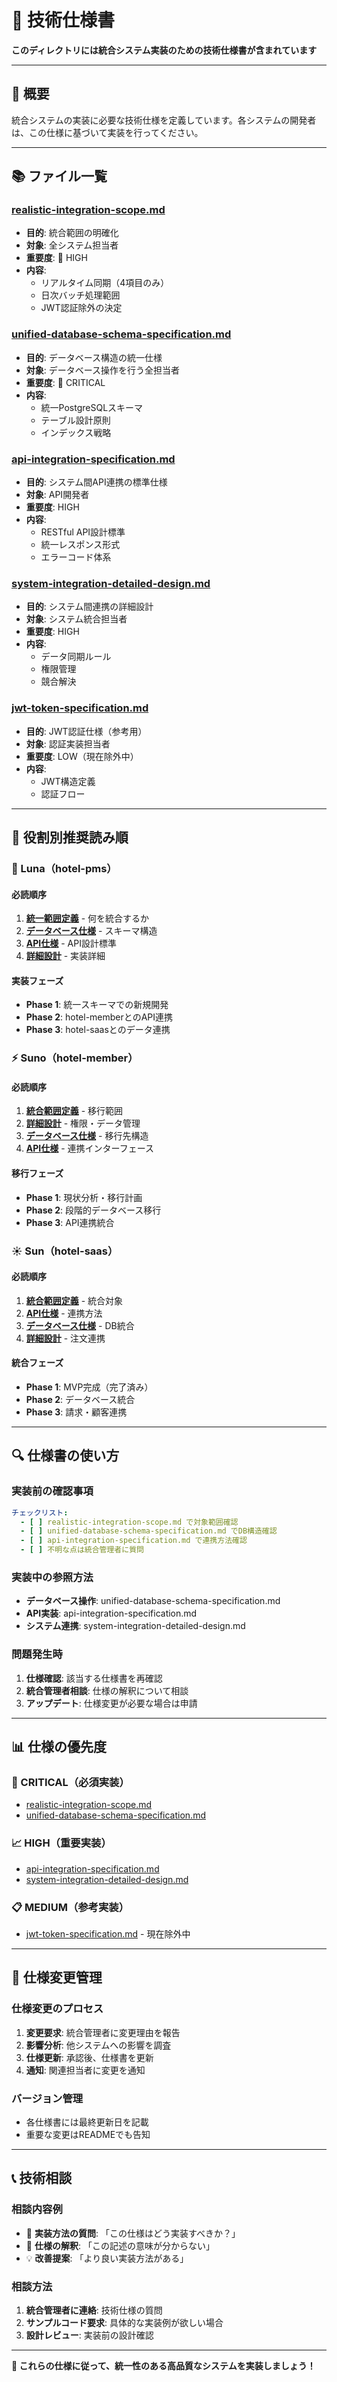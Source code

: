 # 🔧 技術仕様書

**このディレクトリには統合システム実装のための技術仕様書が含まれています**

---

## 🎯 **概要**

統合システムの実装に必要な技術仕様を定義しています。各システムの開発者は、この仕様に基づいて実装を行ってください。

---

## 📚 **ファイル一覧**

### **[realistic-integration-scope.md](realistic-integration-scope.md)**
- **目的**: 統合範囲の明確化
- **対象**: 全システム担当者
- **重要度**: 🚨 HIGH
- **内容**: 
  - リアルタイム同期（4項目のみ）
  - 日次バッチ処理範囲
  - JWT認証除外の決定

### **[unified-database-schema-specification.md](unified-database-schema-specification.md)**
- **目的**: データベース構造の統一仕様
- **対象**: データベース操作を行う全担当者
- **重要度**: 🚨 CRITICAL
- **内容**:
  - 統一PostgreSQLスキーマ
  - テーブル設計原則
  - インデックス戦略

### **[api-integration-specification.md](api-integration-specification.md)**
- **目的**: システム間API連携の標準仕様
- **対象**: API開発者
- **重要度**: HIGH
- **内容**:
  - RESTful API設計標準
  - 統一レスポンス形式
  - エラーコード体系

### **[system-integration-detailed-design.md](system-integration-detailed-design.md)**
- **目的**: システム間連携の詳細設計
- **対象**: システム統合担当者
- **重要度**: HIGH
- **内容**:
  - データ同期ルール
  - 権限管理
  - 競合解決

### **[jwt-token-specification.md](jwt-token-specification.md)**
- **目的**: JWT認証仕様（参考用）
- **対象**: 認証実装担当者
- **重要度**: LOW（現在除外中）
- **内容**:
  - JWT構造定義
  - 認証フロー

---

## 🎯 **役割別推奨読み順**

### **🌙 Luna（hotel-pms）**
#### **必読順序**
1. **[統一範囲定義](realistic-integration-scope.md)** - 何を統合するか
2. **[データベース仕様](unified-database-schema-specification.md)** - スキーマ構造
3. **[API仕様](api-integration-specification.md)** - API設計標準
4. **[詳細設計](system-integration-detailed-design.md)** - 実装詳細

#### **実装フェーズ**
- **Phase 1**: 統一スキーマでの新規開発
- **Phase 2**: hotel-memberとのAPI連携
- **Phase 3**: hotel-saasとのデータ連携

### **⚡ Suno（hotel-member）**
#### **必読順序**
1. **[統合範囲定義](realistic-integration-scope.md)** - 移行範囲
2. **[詳細設計](system-integration-detailed-design.md)** - 権限・データ管理
3. **[データベース仕様](unified-database-schema-specification.md)** - 移行先構造
4. **[API仕様](api-integration-specification.md)** - 連携インターフェース

#### **移行フェーズ**
- **Phase 1**: 現状分析・移行計画
- **Phase 2**: 段階的データベース移行
- **Phase 3**: API連携統合

### **☀️ Sun（hotel-saas）**
#### **必読順序**
1. **[統合範囲定義](realistic-integration-scope.md)** - 統合対象
2. **[API仕様](api-integration-specification.md)** - 連携方法
3. **[データベース仕様](unified-database-schema-specification.md)** - DB統合
4. **[詳細設計](system-integration-detailed-design.md)** - 注文連携

#### **統合フェーズ**
- **Phase 1**: MVP完成（完了済み）
- **Phase 2**: データベース統合
- **Phase 3**: 請求・顧客連携

---

## 🔍 **仕様書の使い方**

### **実装前の確認事項**
```yaml
チェックリスト:
  - [ ] realistic-integration-scope.md で対象範囲確認
  - [ ] unified-database-schema-specification.md でDB構造確認
  - [ ] api-integration-specification.md で連携方法確認
  - [ ] 不明な点は統合管理者に質問
```

### **実装中の参照方法**
- **データベース操作**: unified-database-schema-specification.md
- **API実装**: api-integration-specification.md
- **システム連携**: system-integration-detailed-design.md

### **問題発生時**
1. **仕様確認**: 該当する仕様書を再確認
2. **統合管理者相談**: 仕様の解釈について相談
3. **アップデート**: 仕様変更が必要な場合は申請

---

## 📊 **仕様の優先度**

### **🚨 CRITICAL（必須実装）**
- [realistic-integration-scope.md](realistic-integration-scope.md)
- [unified-database-schema-specification.md](unified-database-schema-specification.md)

### **📈 HIGH（重要実装）**
- [api-integration-specification.md](api-integration-specification.md)
- [system-integration-detailed-design.md](system-integration-detailed-design.md)

### **📋 MEDIUM（参考実装）**
- [jwt-token-specification.md](jwt-token-specification.md) - 現在除外中

---

## 🔄 **仕様変更管理**

### **仕様変更のプロセス**
1. **変更要求**: 統合管理者に変更理由を報告
2. **影響分析**: 他システムへの影響を調査
3. **仕様更新**: 承認後、仕様書を更新
4. **通知**: 関連担当者に変更を通知

### **バージョン管理**
- 各仕様書には最終更新日を記載
- 重要な変更はREADMEでも告知

---

## 📞 **技術相談**

### **相談内容例**
- 🤔 **実装方法の質問**: 「この仕様はどう実装すべきか？」
- 🚨 **仕様の解釈**: 「この記述の意味が分からない」
- 💡 **改善提案**: 「より良い実装方法がある」

### **相談方法**
1. **統合管理者に連絡**: 技術仕様の質問
2. **サンプルコード要求**: 具体的な実装例が欲しい場合
3. **設計レビュー**: 実装前の設計確認

---

**🔧 これらの仕様に従って、統一性のある高品質なシステムを実装しましょう！** 